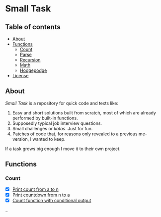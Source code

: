 # Small Task
## Table of contents

- [About](#about)
- [Functions](#funcions)
  - [Count](#count)
  - [Parse](#parse)
  - [Recursion](#recursion)
  - [Math](#math)
  - [Hodgepodge](#hodgepodge)
- [License](#license)


## About

*Small Task* is a repository for quick code and texts like:
1. Easy and short solutions built from scratch, most of which are already performed by built-in functions.
2. Supposedly typical job interview questions.
3. Small challenges or *katas*. Just for fun.
4. Patches of code that, for reasons only revealed to a previous me-version, I wanted to keep.

If a task grows big enough I move it to their own project.

## Functions

### Count

- [x] [Print count from a to n](/count.py)
- [x] [Print countdown from n to a](/count.py)
- [x] [Count function with conditional output](/FizzBuzz.py)

### Parse
  - [x] [Reverse a string](/reverse_str.py)
  - [ ] Find

### Recursion
- [ ] Fibonacci:
  - [ ] Compute F<sub>n</sub>
  - [ ] Find n of F<sub>n</sub>
- [ ] Compute n! (factorial)

### Math
- [ ] Check if a is multiple of b
- [ ] Check if n is prime

### Hodgepodge
- [ ] TOC generator for GitHub Markdown

## License

Most of this code is so common knowledge that I doubt I could even "own" any of it. Feel free to reuse it in any way you want.

All citations belongs to their authors, its use here fall under what intellectual property laws tag as "fair use" (US) or citation right (EU).
